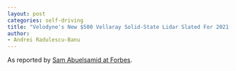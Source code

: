 ```yaml
---
layout: post
categories: self-driving
title: "Velodyne's New $500 Vellaray Solid-State Lidar Slated For 2021 Release"
author:
- Andrei Radulescu-Banu
---
```

As reported by [Sam Abuelsamid at Forbes](https://www.forbes.com/sites/samabuelsamid/2020/11/13/velodyne-announces-500-velarray-h800-lidar-production-in-2021/?sh=66c283db6e8f).
